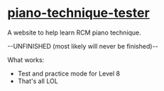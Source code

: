 # [piano-technique-tester](https://amber-king.github.io/piano-technique-tester/)
A website to help learn RCM piano technique.

--UNFINISHED (most likely will never be finished)--

What works:
* Test and practice mode for Level 8
* That's all LOL
